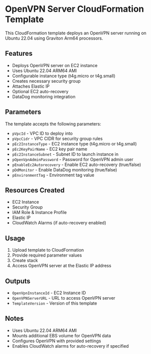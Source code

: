 #  OpenVPN Server CloudFormation Template

This CloudFormation template deploys an OpenVPN server running on Ubuntu 22.04 using Graviton Arm64 processors.

## Features

- Deploys OpenVPN server on EC2 instance
- Uses Ubuntu 22.04 ARM64 AMI  
- Configurable instance type (t4g.micro or t4g.small)
- Creates necessary security group
- Attaches Elastic IP
- Optional EC2 auto-recovery
- DataDog monitoring integration

## Parameters

The template accepts the following parameters:

- `pVpcId` - VPC ID to deploy into
- `pVpcCidr` - VPC CIDR for security group rules  
- `pEc2InstanceType` - EC2 instance type (t4g.micro or t4g.small)
- `pEc2KeyPairName` - EC2 key pair name
- `pEc2InstanceSubnet` - Subnet ID to launch instance in
- `pOpenVpnAdminPassword` - Password for OpenVPN admin user
- `pEnableEc2Autorecovery` - Enable EC2 auto-recovery (true/false)
- `pDdMonitor` - Enable DataDog monitoring (true/false)
- `pEnvironmentTag` - Environment tag value

## Resources Created

- EC2 Instance 
- Security Group
- IAM Role & Instance Profile
- Elastic IP
- CloudWatch Alarms (if auto-recovery enabled)

## Usage

1. Upload template to CloudFormation
2. Provide required parameter values
3. Create stack
4. Access OpenVPN server at the Elastic IP address

## Outputs

- `OpenVpnInstanceId` - EC2 Instance ID
- `OpenVPNServerURL` - URL to access OpenVPN server
- `TemplateVersion` - Version of this template

## Notes

- Uses Ubuntu 22.04 ARM64 AMI
- Mounts additional EBS volume for OpenVPN data
- Configures OpenVPN with provided settings
- Enables CloudWatch alarms for auto-recovery if specified